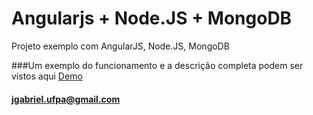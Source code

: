 Angularjs + Node.JS + MongoDB
================

Projeto exemplo com AngularJS, Node.JS, MongoDB

###Um exemplo do funcionamento e a descrição completa podem ser vistos aqui <a href="http://agendajsnode.aws.af.cm/" target="_blank">Demo</a>

#### jgabriel.ufpa@gmail.com 
#### 
